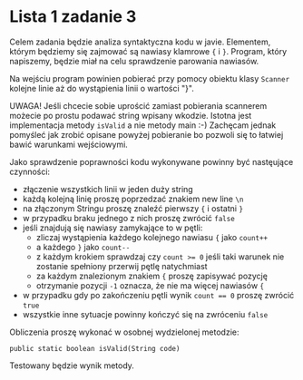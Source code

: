 # Lista 1 zadanie 3

Celem zadania będzie analiza syntaktyczna kodu w javie.
Elementem, którym będziemy się zajmować są nawiasy klamrowe `{` i `}`.
Program, który napiszemy, będzie miał na celu sprawdzenie parowania nawiasów.

Na wejściu program powinien pobierać przy pomocy obiektu klasy `Scanner` kolejne linie
aż do wystąpienia linii o wartości "}".

UWAGA! Jeśli chcecie sobie uprościć zamiast pobierania scannerem możecie po prostu podawać string wpisany wkodzie.
Istotna jest implementacja metody `isValid` a nie metody main :-)
Zachęcam jednak pomyśleć jak zrobić opisane powyżej pobieranie bo pozwoli się to łatwiej bawić warunkami wejściowymi.


Jako sprawdzenie poprawności kodu wykonywane powinny być nastęujące czynności:
- złączenie wszystkich linii w jeden duży string
- każdą kolejną linię proszę poprzedzać znakiem new line `\n`
- na złączonym Stringu proszę znaleźć pierwszy `{` i ostatni `}`
- w przypadku braku jednego z nich proszę zwrócić `false`
- jeśli znajdują się nawiasy zamykające to w pętli:
  - zliczaj wystąpienia każdego kolejnego nawiasu `{` jako `count++` 
  - a każdego `}` jako `count--`
  - z każdym krokiem sprawdzaj czy `count >= 0` jeśli taki warunek nie zostanie spełniony przerwij pętlę natychmiast
  - za każdym znalezionym znakiem `{` proszę zapisywać pozycję
  - otrzymanie pozycji `-1` oznacza, że nie ma więcej nawiasów `{`
- w przypadku gdy po zakończeniu pętli wynik `count == 0` proszę zwrócić `true`
- wszystkie inne sytuacje powinny kończyć się na zwróceniu `false`

Obliczenia proszę wykonać w osobnej wydzielonej metodzie:

```
public static boolean isValid(String code)
```

Testowany będzie wynik metody.
